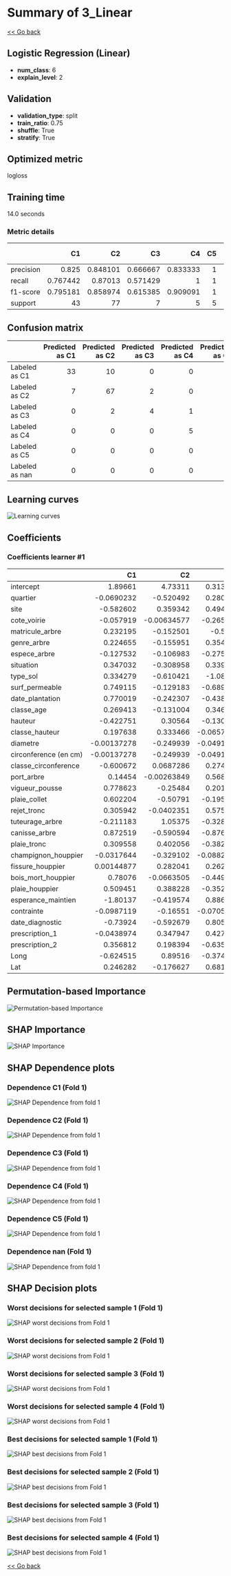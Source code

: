 # Summary of 3_Linear

[<< Go back](../README.md)


## Logistic Regression (Linear)
- **num_class**: 6
- **explain_level**: 2

## Validation
 - **validation_type**: split
 - **train_ratio**: 0.75
 - **shuffle**: True
 - **stratify**: True

## Optimized metric
logloss

## Training time

14.0 seconds

### Metric details
|           |        C1 |        C2 |       C3 |       C4 |   C5 |      nan |   accuracy |   macro avg |   weighted avg |   logloss |
|:----------|----------:|----------:|---------:|---------:|-----:|---------:|-----------:|------------:|---------------:|----------:|
| precision |  0.825    |  0.848101 | 0.666667 | 0.833333 |    1 | 0.833333 |   0.838028 |    0.834406 |       0.83647  |  0.515071 |
| recall    |  0.767442 |  0.87013  | 0.571429 | 1        |    1 | 1        |   0.838028 |    0.868167 |       0.838028 |  0.515071 |
| f1-score  |  0.795181 |  0.858974 | 0.615385 | 0.909091 |    1 | 0.909091 |   0.838028 |    0.847954 |       0.836144 |  0.515071 |
| support   | 43        | 77        | 7        | 5        |    5 | 5        |   0.838028 |  142        |     142        |  0.515071 |


## Confusion matrix
|                |   Predicted as C1 |   Predicted as C2 |   Predicted as C3 |   Predicted as C4 |   Predicted as C5 |   Predicted as nan |
|:---------------|------------------:|------------------:|------------------:|------------------:|------------------:|-------------------:|
| Labeled as C1  |                33 |                10 |                 0 |                 0 |                 0 |                  0 |
| Labeled as C2  |                 7 |                67 |                 2 |                 0 |                 0 |                  1 |
| Labeled as C3  |                 0 |                 2 |                 4 |                 1 |                 0 |                  0 |
| Labeled as C4  |                 0 |                 0 |                 0 |                 5 |                 0 |                  0 |
| Labeled as C5  |                 0 |                 0 |                 0 |                 0 |                 5 |                  0 |
| Labeled as nan |                 0 |                 0 |                 0 |                 0 |                 0 |                  5 |

## Learning curves
![Learning curves](learning_curves.png)

## Coefficients

### Coefficients learner #1
|                       |          C1 |          C2 |         C3 |         C4 |          C5 |          nan |
|:----------------------|------------:|------------:|-----------:|-----------:|------------:|-------------:|
| intercept             |  1.89661    |  4.73311    |  0.313168  | -1.85347   | -2.43957    | -2.64985     |
| quartier              | -0.0690232  | -0.520492   |  0.280769  | -0.197011  |  0.175582   |  0.330176    |
| site                  | -0.582602   |  0.359342   |  0.494725  |  0.297185  | -0.293456   | -0.275193    |
| cote_voirie           | -0.057919   | -0.00634577 | -0.265585  |  0.170897  | -0.0815646  |  0.240517    |
| matricule_arbre       |  0.232195   | -0.152501   | -0.5127    |  0.115912  |  0.167134   |  0.14996     |
| genre_arbre           |  0.224655   | -0.155951   |  0.354036  | -0.218611  | -0.185036   | -0.0190935   |
| espece_arbre          | -0.127532   | -0.106983   | -0.275406  |  0.595506  |  0.330809   | -0.416395    |
| situation             |  0.347032   | -0.308958   |  0.339237  |  0.22492   | -0.31169    | -0.290541    |
| type_sol              |  0.334279   | -0.610421   | -1.08511   |  0.532669  | -0.163595   |  0.992174    |
| surf_permeable        |  0.749115   | -0.129183   | -0.689116  |  0.578937  | -0.118665   | -0.391089    |
| date_plantation       |  0.770019   | -0.242307   | -0.438837  |  0.182992  |  0.118448   | -0.390315    |
| classe_age            |  0.269413   | -0.131004   |  0.346802  | -0.231565  |  0.0344866  | -0.288132    |
| hauteur               | -0.422751   |  0.30564    | -0.130745  |  0.0744087 | -0.41052    |  0.583967    |
| classe_hauteur        |  0.197638   |  0.333466   | -0.0657908 | -0.335988  | -0.415089   |  0.285764    |
| diametre              | -0.00137278 | -0.249939   | -0.0491795 | -0.338085  |  0.277887   |  0.360689    |
| circonference (en cm) | -0.00137278 | -0.249939   | -0.0491795 | -0.338085  |  0.277887   |  0.360689    |
| classe_circonference  | -0.600672   |  0.0687286  |  0.274753  | -0.363808  |  0.246348   |  0.37465     |
| port_arbre            |  0.14454    | -0.00263849 |  0.568355  | -0.197853  | -0.125059   | -0.387345    |
| vigueur_pousse        |  0.778623   | -0.25484    |  0.201818  |  0.101664  | -0.493926   | -0.333338    |
| plaie_collet          |  0.602204   | -0.50791    | -0.195289  |  0.0165047 | -0.141935   |  0.226425    |
| rejet_tronc           |  0.305942   | -0.0402351  |  0.575186  | -0.0749786 | -0.33891    | -0.427004    |
| tuteurage_arbre       | -0.211183   |  1.05375    | -0.328805  | -0.393688  | -0.109677   | -0.0103937   |
| canisse_arbre         |  0.872519   | -0.590594   | -0.876563  |  0.68941   | -0.0736011  | -0.0211699   |
| plaie_tronc           |  0.309558   |  0.402056   | -0.382171  | -0.409827  |  0.0126527  |  0.0677316   |
| champignon_houppier   | -0.0317644  | -0.329102   | -0.0882225 |  0.511329  |  0.044008   | -0.106249    |
| fissure_houppier      |  0.00144877 |  0.282041   |  0.262076  | -0.303087  | -0.243152   |  0.000673708 |
| bois_mort_houppier    |  0.78076    | -0.0663505  | -0.449878  | -0.424198  | -0.00514947 |  0.164816    |
| plaie_houppier        |  0.509451   |  0.388228   | -0.352651  | -0.455034  | -0.185651   |  0.0956575   |
| esperance_maintien    | -1.80137    | -0.419574   |  0.886968  |  1.21003   |  0.810899   | -0.686958    |
| contrainte            | -0.0987119  | -0.16551    | -0.0705857 | -0.0418059 |  0.769036   | -0.392422    |
| date_diagnostic       | -0.73924    | -0.592679   |  0.805366  | -0.023401  |  0.372522   |  0.177432    |
| prescription_1        | -0.0438974  |  0.347947   |  0.427542  | -0.152804  | -0.836765   |  0.257978    |
| prescription_2        |  0.356812   |  0.198394   | -0.635027  |  0.0896253 |  0.0341129  | -0.0439177   |
| Long                  | -0.624515   |  0.89516    | -0.374953  |  0.206672  |  0.118174   | -0.220537    |
| Lat                   |  0.246282   | -0.176627   |  0.681353  | -0.326147  | -0.0619319  | -0.362929    |


## Permutation-based Importance
![Permutation-based Importance](permutation_importance.png)

## SHAP Importance
![SHAP Importance](shap_importance.png)

## SHAP Dependence plots

### Dependence C1 (Fold 1)
![SHAP Dependence from fold 1](learner_fold_0_shap_dependence_class_C1.png)
### Dependence C2 (Fold 1)
![SHAP Dependence from fold 1](learner_fold_0_shap_dependence_class_C2.png)
### Dependence C3 (Fold 1)
![SHAP Dependence from fold 1](learner_fold_0_shap_dependence_class_C3.png)
### Dependence C4 (Fold 1)
![SHAP Dependence from fold 1](learner_fold_0_shap_dependence_class_C4.png)
### Dependence C5 (Fold 1)
![SHAP Dependence from fold 1](learner_fold_0_shap_dependence_class_C5.png)
### Dependence nan (Fold 1)
![SHAP Dependence from fold 1](learner_fold_0_shap_dependence_class_nan.png)

## SHAP Decision plots

### Worst decisions for selected sample 1 (Fold 1)
![SHAP worst decisions from Fold 1](learner_fold_0_sample_0_worst_decisions.png)
### Worst decisions for selected sample 2 (Fold 1)
![SHAP worst decisions from Fold 1](learner_fold_0_sample_1_worst_decisions.png)
### Worst decisions for selected sample 3 (Fold 1)
![SHAP worst decisions from Fold 1](learner_fold_0_sample_2_worst_decisions.png)
### Worst decisions for selected sample 4 (Fold 1)
![SHAP worst decisions from Fold 1](learner_fold_0_sample_3_worst_decisions.png)
### Best decisions for selected sample 1 (Fold 1)
![SHAP best decisions from Fold 1](learner_fold_0_sample_0_best_decisions.png)
### Best decisions for selected sample 2 (Fold 1)
![SHAP best decisions from Fold 1](learner_fold_0_sample_1_best_decisions.png)
### Best decisions for selected sample 3 (Fold 1)
![SHAP best decisions from Fold 1](learner_fold_0_sample_2_best_decisions.png)
### Best decisions for selected sample 4 (Fold 1)
![SHAP best decisions from Fold 1](learner_fold_0_sample_3_best_decisions.png)

[<< Go back](../README.md)
